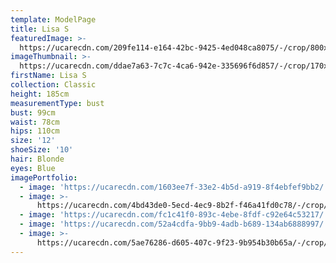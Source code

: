 ```yaml
---
template: ModelPage
title: Lisa S
featuredImage: >-
  https://ucarecdn.com/209fe114-e164-42bc-9425-4ed048ca8075/-/crop/800x385/0,0/-/preview/
imageThumbnail: >-
  https://ucarecdn.com/ddae7a63-7c7c-4ca6-942e-335696f6d857/-/crop/170x261/227,266/-/preview/
firstName: Lisa S
collection: Classic
height: 185cm
measurementType: bust
bust: 99cm
waist: 78cm
hips: 110cm
size: '12'
shoeSize: '10'
hair: Blonde
eyes: Blue
imagePortfolio:
  - image: 'https://ucarecdn.com/1603ee7f-33e2-4b5d-a919-8f4ebfef9bb2/'
  - image: >-
      https://ucarecdn.com/4bd43de0-5ecd-4ec9-8b2f-f46a41fd0c78/-/crop/542x757/98,206/-/preview/
  - image: 'https://ucarecdn.com/fc1c41f0-893c-4ebe-8fdf-c92e64c53217/'
  - image: 'https://ucarecdn.com/52a4cdfa-9bb9-4adb-b689-134ab6888997/'
  - image: >-
      https://ucarecdn.com/5ae76286-d605-407c-9f23-9b954b30b65a/-/crop/640x767/0,196/-/preview/
---
```


